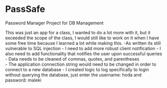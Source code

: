 # PassSafe
Password Manager Project for DB Management

This was just an app for a class, I wanted to do a lot more with it, but it exceeded the scope of the class, I would still like to work on it when I have some free time because I learned a lot while making this. 
        -As written its still vulnerable to SQL injection
        - I  need to add more robust client notification
        - I also need to add functionality that notifies the user upon successful queries
        - Data needs to be cleaned of commas, quotes, and parentheses   
        - The application connection string would need to be changed in order to connect to a new database 
        - I created logic to log specifically to login without querying the database, just enter the username: hoda and password: maleki

